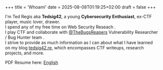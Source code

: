+++
title = 'Whoami'
date = 2025-08-08T01:19:25+02:00
draft = false
+++

I'm Ted Regis aka **Tedsig42**, a young **Cybersecurity Enthusiast**,  ex-CTF player, music lover, drawer.    
I spend any of my free time on Web Security Reseach .    
I play CTF and collaborate with [@TheBugsReapers](https://thebugsreapers.com) Vulnerability Researcher / Bug Hunter team .  
I strive to provide as much information as I can about what I have learned on my blog [tedsig42.re](https://tednoob17.github.io/), which encompasses CTF writeups, research projects, and more.  


PDF Resume here: [English](/assets/Ted-Regis-Kouhouenou-CV-.pdf)
